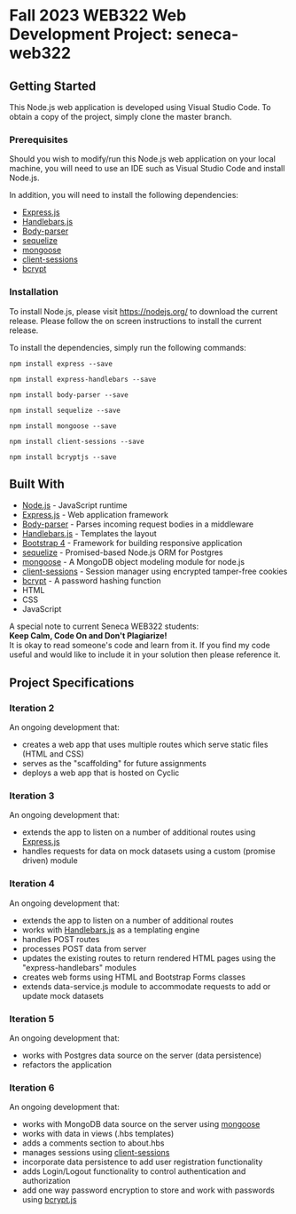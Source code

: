 # Fall 2023 WEB322 Web Development Project: seneca-web322

## Getting Started
This Node.js web application is developed using Visual Studio Code. To obtain a copy of the project, simply clone the master branch. 

### Prerequisites
Should you wish to modify/run this Node.js web application on your local machine, you will need to use an IDE such as Visual Studio Code and install Node.js. 

In addition, you will need to install the following dependencies:
* [Express.js](https://expressjs.com/)
* [Handlebars.js](http://handlebarsjs.com/)
* [Body-parser](https://www.npmjs.com/package/body-parser)
* [sequelize](https://www.npmjs.com/package/sequelize)
* [mongoose](http://mongoosejs.com/)
* [client-sessions](https://www.npmjs.com/package/client-sessions)
* [bcrypt](https://www.npmjs.com/package/bcryptjs)

### Installation
To install Node.js, please visit https://nodejs.org/ to download the current release. Please follow the on screen instructions to install the current release. 

To install the dependencies, simply run the following commands:
```
npm install express --save
```
```
npm install express-handlebars --save
```
```
npm install body-parser --save
```
```
npm install sequelize --save
```
```
npm install mongoose --save
```
```
npm install client-sessions --save
```
```
npm install bcryptjs --save
```

## Built With
* [Node.js](https://nodejs.org/) - JavaScript runtime
* [Express.js](https://expressjs.com/) - Web application framework
* [Body-parser](https://www.npmjs.com/package/body-parser) - Parses incoming request bodies in a middleware
* [Handlebars.js](http://handlebarsjs.com/) - Templates the layout
* [Bootstrap 4](https://v4-alpha.getbootstrap.com/) - Framework for building responsive application
* [sequelize](http://docs.sequelizejs.com/) - Promised-based Node.js ORM for Postgres
* [mongoose](http://mongoosejs.com/) - A MongoDB object modeling module for node.js
* [client-sessions](https://www.npmjs.com/package/client-sessions) - Session manager using encrypted tamper-free cookies
* [bcrypt](https://www.npmjs.com/package/bcryptjs) - A password hashing function
* HTML
* CSS
* JavaScript


A special note to current Seneca WEB322 students:  
**Keep Calm, Code On and Don't Plagiarize!**  
It is okay to read someone's code and learn from it. If you find my code useful and would like to include it in your solution then please reference it.

## Project Specifications
### Iteration 2
An ongoing development that:
* creates a web app that uses multiple routes which serve static files (HTML and CSS)
* serves as the "scaffolding" for future assignments
* deploys a web app that is hosted on Cyclic

### Iteration 3
An ongoing development that:
* extends the app to listen on a number of additional routes using [Express.js](https://expressjs.com/)
* handles requests for data on mock datasets using a custom (promise driven) module

### Iteration 4
An ongoing development that:
* extends the app to listen on a number of additional routes
* works with [Handlebars.js](http://handlebarsjs.com/) as a templating engine
* handles POST routes
* processes POST data from server
* updates the existing routes to return rendered HTML pages using the "express-handlebars" modules
* creates web forms using HTML and Bootstrap Forms classes
* extends data-service.js module to accommodate requests to add or update mock datasets

### Iteration 5
An ongoing development that:
* works with Postgres data source on the server (data persistence)
* refactors the application

### Iteration 6
An ongoing development that:
* works with MongoDB data source on the server using [mongoose](http://mongoosejs.com/)
* works with data in views (.hbs templates)
* adds a comments section to about.hbs
* manages sessions using [client-sessions](https://www.npmjs.com/package/client-sessions)
* incorporate data persistence to add user registration functionality
* adds Login/Logout functionality to control authentication and authorization
* add one way password encryption to store and work with passwords using [bcrypt.js](https://www.npmjs.com/package/bcryptjs)
